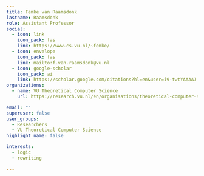 ```yaml
---
title: Femke van Raamsdonk
lastname: Raamsdonk
role: Assistant Professor
social:
  - icon: link
    icon_pack: fas
    link: https://www.cs.vu.nl/~femke/
  - icon: envelope
    icon_pack: fas
    link: mailto:f.van.raamsdonk@vu.nl
  - icon: google-scholar
    icon_pack: ai
    link: https://scholar.google.com/citations?hl=en&user=i9-twtYAAAAJ
organizations:
  - name: VU Theoretical Computer Science
    url: https://research.vu.nl/en/organisations/theoretical-computer-science-4/persons/

email: ""
superuser: false
user_groups:
  - Researchers
  - VU Theoretical Computer Science
highlight_name: false

interests:
  - logic
  - rewriting
  
---
```

